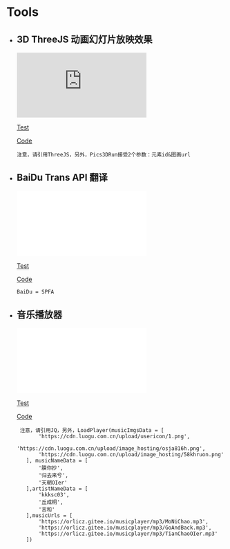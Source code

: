 # Tools

  - ## 3D ThreeJS 动画幻灯片放映效果
    
     <iframe src="https://player.bilibili.com/player.html?aid=384021550&bvid=BV1BZ4y1a76X&cid=719298609&page=1" scrolling="no" border="0" frameborder="no" framespacing="0" allowfullscreen="true"> </iframe>
      
      [Test](//github-tools.orlicz.top/Tests/3D-Pics.html)
      
      [Code](//github-tools.orlicz.top/3D-Pics)
      
      ```
      注意，请引用ThreeJS，另外，Pics3DRun接受2个参数：元素id&图画url
      ```
      
  - ## BaiDu Trans API 翻译
  
     <iframe src="//player.bilibili.com/player.html?aid=596556409&bvid=BV16B4y1y7Us&cid=719344828&page=1" scrolling="no" border="0" frameborder="no" framespacing="0" allowfullscreen="true"> </iframe>      
     
     [Test](//github-tools.orlicz.top/Tests/Trans.html)
      
     [Code](//github-tools.orlicz.top/Trans)
     
      ```
      BaiDu = SPFA
      ```
      
  - ## 音乐播放器

     <iframe src="//player.bilibili.com/player.html?aid=981594180&bvid=BV1pt4y1x7C3&cid=719347668&page=1" scrolling="no" border="0" frameborder="no" framespacing="0" allowfullscreen="true"> </iframe>
     
     [Test](//github-tools.orlicz.top/Tests/MusicPlayer.html)
      
     [Code](//github-tools.orlicz.top/MusicPlayer)
     
     ```
      注意，请引用JQ，另外，LoadPlayer(musicImgsData = [
            'https://cdn.luogu.com.cn/upload/usericon/1.png',
            'https://cdn.luogu.com.cn/upload/image_hosting/osja816h.png',
            'https://cdn.luogu.com.cn/upload/image_hosting/58khruon.png'
        ], musicNameData = [
            '膜你抄',
            '归去来兮',
            '天朝OIer'
        ],artistNameData = [
            'kkksc03',
            '丘成桐',
            '言和'
        ],musicUrls = [
            'https://orlicz.gitee.io/musicplayer/mp3/MoNiChao.mp3',
            'https://orlicz.gitee.io/musicplayer/mp3/GoAndBack.mp3',
            'https://orlicz.gitee.io/musicplayer/mp3/TianChaoOIer.mp3'
        ])
      ```

